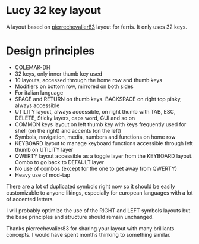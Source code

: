 # Lucy 32 key layout

A layout based on [pierrechevalier83](https://github.com/qmk/qmk_firmware/tree/master/keyboards/ferris/keymaps/default) layout for ferris. It only uses 32 keys.

# Design principles

 - COLEMAK-DH
 - 32 keys, only inner thumb key used
 - 10 layouts, accessed through the home row and thumb keys
 - Modifiers on bottom row, mirrored on both sides
 - For italian language
 - SPACE and RETURN on thumb keys. BACKSPACE on right top pinky, always accessible
 - UTILITY layout, always accessible, on right thumb with TAB, ESC, DELETE, Sticky layers, caps word, GUI and so on
 - COMMON keys layout on left thumb key with keys frequently used for shell (on the right) and accents (on the left)
 - Symbols, navigation, media, numbers and functions on home row
 - KEYBOARD layout to manage keyboard functions accessible through left thumb on UTILITY layer
 - QWERTY layout accessible as a toggle layer from the KEYBOARD layout. Combo to go back to DEFAULT layer
 - No use of combos (except for the one to get away from QWERTY)
 - Heavy use of mod-tap
 
There are a lot of duplicated symbols right now so it should be easily customizable to anyone likings, especially for european languages with a lot of accented letters.

I will probably optimize the use of the RIGHT and LEFT symbols layouts but the base principles and structure should remain unchanged.

Thanks pierrechevalier83 for sharing your layout with many brilliants concepts. I would have spent months thinking to something similar.
